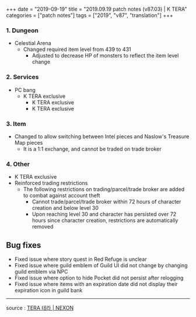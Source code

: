 +++
date = "2019-09-19"
title = "2019.09.19 patch notes (v87.03) | K TERA"
categories = ["patch notes"]
tags = ["2019", "v87", "translation"]
+++

### 1. Dungeon
- Celestial Arena
  - Changed required item level from 439 to 431
    - Adjusted to decrease HP of monsters to reflect the item level change

### 2. Services
- PC bang
  - K TERA exclusive
    - K TERA exclusive
    - K TERA exclusive

### 3. Item
- Changed to allow switching between Intel pieces and Naslow's Treasure Map pieces
  - It is a 1:1 exchange, and cannot be traded on trade broker

### 4. Other
- K TERA exclusive
- Reinforced trading restrictions
  - The following restrictions on trading/parcel/trade broker are added to combat against account theft
    - Cannot trade/parcel/trade broker within 72 hours of character creation and below level 30
    - Upon reaching level 30 and character has persisted over 72 hours since character creation, restrictions are automatically removed

## Bug fixes

- Fixed issue where story quest in Red Refuge is unclear
- Fixed issue where guild emblem of Guild UI did not change by changing guild emblem via NPC
- Fixed issue where option to hide Pocket did not persist after relogging
- Fixed issue where items with an expiration date did not display their expiration icon in guild bank

----

source : [TERA 테라 | NEXON](http://tera.nexon.com/news/update/view.aspx?n4articlesn=410)
